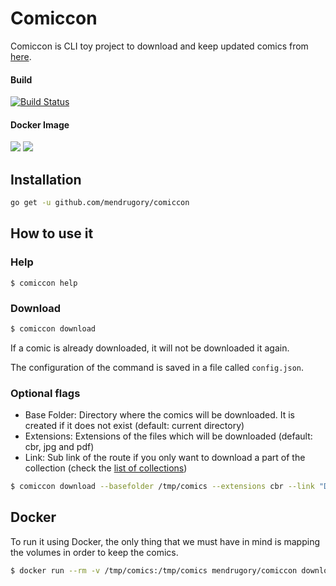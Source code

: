 # Comiccon

Comiccon is CLI toy project to download and keep updated comics from [here](https://the-eye.eu/public/Comics/).

#### Build

[![Build Status](https://travis-ci.org/mendrugory/comiccon.svg?branch=master)](https://travis-ci.org/mendrugory/comiccon)

#### Docker Image
[![](https://images.microbadger.com/badges/version/mendrugory/comiccon.svg)](https://microbadger.com/images/mendrugory/comiccon) [![](https://images.microbadger.com/badges/image/mendrugory/comiccon.svg)](https://microbadger.com/images/mendrugory/comiccon)


## Installation

```bash
go get -u github.com/mendrugory/comiccon
```

## How to use it

### Help
```
$ comiccon help
```

### Download
```bash
$ comiccon download
```

If a comic is already downloaded, it will not be downloaded it again.

The configuration of the command is saved in a file called `config.json`.

### Optional flags

* Base Folder: Directory where the comics will be downloaded. It is created if it does not exist (default: current directory)
* Extensions: Extensions of the files which will be downloaded (default: cbr, jpg and pdf)
* Link: Sub link of the route if you only want to download a part of the collection (check the [list of collections](https://the-eye.eu/public/Comics/))

```bash
$ comiccon download --basefolder /tmp/comics --extensions cbr --link "DC Chronology"
```

## Docker

To run it using Docker, the only thing that we must have in mind is mapping the volumes in order to keep the comics.

```bash
$ docker run --rm -v /tmp/comics:/tmp/comics mendrugory/comiccon download --basefolder /tmp/comics --extensions cbr --link "DC Chronology"
```